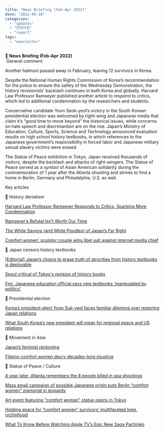 ```yaml
---
title: "News Briefing (Feb-Apr 2022)"
date: "2022-04-18"
categories: 
  - "updates"
  - "연대사업"
  - "report"
tags: 
  - "newsletter"
---
```


**🦋 News Briefing (Feb-Apr 2022)**  
 General comment

Another halmoni passed away in February, leaving 12 survivors in Korea.  
  
Despite the National Human Rights Commission of Korea’s recommendation for the police to ensure the safety of the Wednesday Demonstration, the history revisionists’ backlash continues in both Korea and globally. Harvard Law Professor Ramseyer published another article to respond to critics, which led to additional condemnation by the researchers and students. 

Conservative candidate Yoon Seok-yeol’s victory in the South Korean presidential election was welcomed by right-wing and Japanese media that claim it’s “good time to move beyond” the historical issues, while concerns on hate speech and discrmiantion are on the rise. Japan’s Ministry of Education, Culture, Sports, Science and Technology announced evaluation results on high school history textbooks, in which references to the Japanese government’s responsibility in forced labor and Japanese military sexual slavery victims were erased.

The Statue of Peace exhibition in Tokyo, Japan received thousands of visitors, despite the backlash and attacks of right-wingers. The Statue of Peace served as a symbol of Asian American solidarity during the commemoration of 1 year after the Atlanta shooting and strives to find a home in Berlin, Germany and Philadelphia, U.S. as well.

  
Key articles

📌 History denialism

[Harvard Law Professor Ramseyer Responds to Critics, Sparking More Condemnation](https://www.thecrimson.com/article/2022/2/16/ramseyer-response-to-criticism/)

[Ramseyer’s Refutal Isn’t Worth Our Time](https://www.thecrimson.com/article/2022/2/28/editorial-ramseyer-2022/)

[The White Saviors (and White Poodles) of Japan’s Far Right](https://unseenjapan.com/the-white-saviors-japans-far-right-2/)

[Comfort women' sculptor couple wins libel suit against internet media chief](https://en.yna.co.kr/view/AEN20220322002300315)

  
📌 Japan censors history textbooks

[\[Editorial\] Japan’s choice to erase truth of atrocities from history textbooks is deplorable](https://english.hani.co.kr/arti/english_edition/english_editorials/1036877.html)

[Seoul critical of Tokyo's revision of history books](https://www.asianews.it/news-en/Seoul-critical-of-Tokyo%27s-revision-of-history-books--55518.html)

[Fmr. Japanese education official says new textbooks 'manipulated by politics'](http://www.arirang.co.kr/News/News_View.asp?nseq=297075)

  
📌 Presidential election

[Korea’s president-elect Yoon Suk-yeol faces familiar dilemma over restoring Japan relations](https://asianews.network/koreas-president-elect-yoon-suk-yeol-faces-familiar-dilemma-over-restoring-japan-relations/)

[What South Korea’s new president will mean for regional peace and US relations](https://responsiblestatecraft.org/2022/04/08/what-south-koreas-new-president-will-mean-regional-peace-and-us-relations/)

  
📌 Movement in Asia

[Japan’s feminist reckoning](https://www.ips-journal.eu/topics/democracy-and-society/japans-feminist-reckoning-5774/)

[Filipino comfort women decry decades-long injustice](https://www.bulatlat.com/2022/03/24/filipino-comfort-women-decry-decades-long-injustice/)

  
📌 Statue of Peace / Culture

[A year later, Atlanta remembers the 8 people killed in spa shootings](https://www.npr.org/2022/03/12/1086306008/atlanta-spa-shootings-anniversary-anti-asian-racism)

[Mass email campaign of possible Japanese origin puts Berlin “comfort women” memorial in jeopardy](https://english.hani.co.kr/arti/english_edition/e_international/1034794.html)

[Art event featuring "comfort woman" statue opens in Tokyo](https://english.kyodonews.net/news/2022/04/ceb259c67593-art-event-featuring-comfort-woman-statue-opens-in-tokyo.html)

[Holding space for “comfort women” survivors’ multifaceted lives, victimhood](https://www.hani.co.kr/arti/english_edition/e_national/1032928.html)

[What To Know Before Watching Apple TV’s Epic New Saga Pachinko](https://www.chatelaine.com/living/entertainment/pachinko/)
